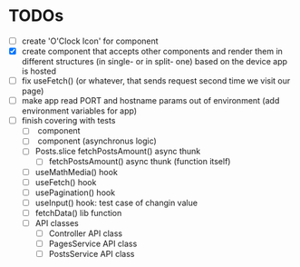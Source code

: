 # TODOs
- [ ] create 'O'Clock Icon' for <TimeAgoBadge> component 
- [X] create <AdaptiveRender/> component that accepts other components and render them in different structures (in single- or in split- one) based on the device app is hosted
- [ ] fix useFetch() (or whatever, that sends request second time we visit our page)
- [ ] make app read PORT and hostname params out of environment (add environment variables for app)
- [ ] finish covering with tests
  - [ ] <App/> component
  - [ ] <AppHolder/> component (asynchronus logic)
  - [ ] Posts.slice fetchPostsAmount() async thunk
    - [ ] fetchPostsAmount() async thunk (function itself)
  - [ ] useMathMedia() hook
  - [ ] useFetch() hook
  - [ ] usePagination() hook
  - [ ] useInput() hook: test case of changin value
  - [ ] fetchData() lib function
  - [ ] API classes
    - [ ] Controller API class
    - [ ] PagesService API class
    - [ ] PostsService API class